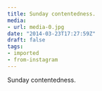 ```yaml
---
title: Sunday contentedness.
media:
- url: media-0.jpg
date: "2014-03-23T17:27:59Z"
draft: false
tags:
- imported
- from-instagram
---
```

Sunday contentedness.
